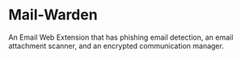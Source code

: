 # Mail-Warden
An Email Web Extension that has phishing email detection, an email attachment scanner, and an encrypted communication manager.
